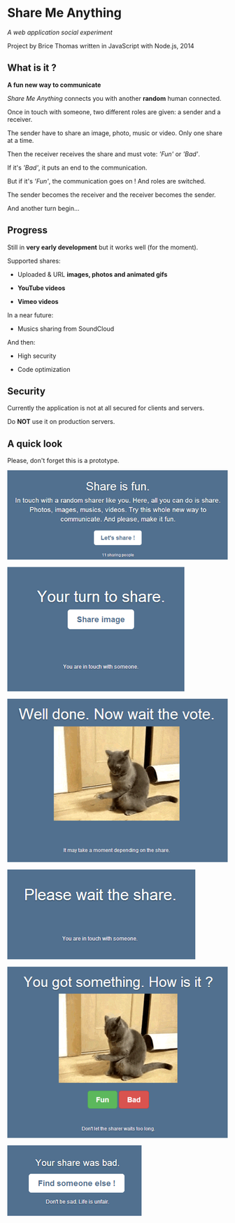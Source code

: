 Share Me Anything
=================

*A web application social experiment*

Project by Brice Thomas written in JavaScript with Node.js, 2014

What is it ?
------------

**A fun new way to communicate**

*Share Me Anything* connects you with another **random** human connected.

Once in touch with someone, two different roles are given: a sender and a receiver.

The sender have to share an image, photo, music or video. Only one share at a time.

Then the receiver receives the share and must vote: *'Fun'* or *'Bad'*.

If it's *'Bad'*, it puts an end to the communication.

But if it's *'Fun'*, the communication goes on ! And roles are switched.

The sender becomes the receiver and the receiver becomes the sender.

And another turn begin...

Progress
--------

Still in **very early development** but it works well (for the moment).

Supported shares:

- Uploaded & URL **images, photos and animated gifs**

- **YouTube videos**

- **Vimeo videos**

In a near future:

- Musics sharing from SoundCloud

And then:

- High security

- Code optimization 

Security
--------

Currently the application is not at all secured for clients and servers.

Do **NOT** use it on production servers. 

A quick look
------------

Please, don't forget this is a prototype.

![Home](readme/home.png)

![Sender_share](readme/sharer_share.png)

![Sender_wait](readme/sharer_wait.png)


![Receiver_wait](readme/receiver_wait.png)

![Receiver_vote](readme/receiver_vote.png)


![Bad](readme/bad.png)
